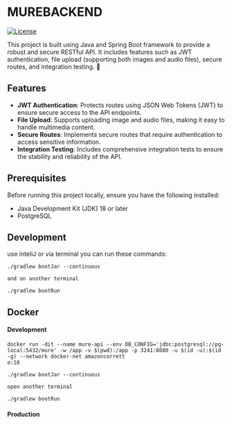 # MUREBACKEND

[![License](https://img.shields.io/badge/license-MIT-blue.svg?style=flat-square)](https://github.com/anggakharisma/murebackend/blob/main/LICENSE)

This project is built using Java and Spring Boot framework to provide a robust and secure RESTful API. It includes features such as JWT authentication, file upload (supporting both images and audio files), secure routes, and integration testing. 🚀

## Features

- **JWT Authentication**: Protects routes using JSON Web Tokens (JWT) to ensure secure access to the API endpoints.
- **File Upload**: Supports uploading image and audio files, making it easy to handle multimedia content.
- **Secure Routes**: Implements secure routes that require authentication to access sensitive information.
- **Integration Testing**: Includes comprehensive integration tests to ensure the stability and reliability of the API.

## Prerequisites

Before running this project locally, ensure you have the following installed:

- Java Development Kit (JDK) 18 or later
- PostgreSQL

## Development
use inteliJ or via terminal you can run these commands:
```
./gradlew bootJar --continuous

and on another terminal

./gradlew bootRun

```

## Docker 

#### Development
```
docker run -dit --name mure-api --env DB_CONFIG='jdbc:postgresql://pg-local:5432/mure' -w /app -v $(pwd):/app -p 3241:8080 -u $(id -u):$(id -g) --network docker-net amazoncorrett
o:18

./gradlew bootJar --continuous

open another terminal

./gradlew bootRun
```


#### Production
